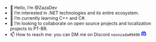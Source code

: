 - 👋 Hello, I’m @ZazaDev
- 👀 I’m interested in .NET technologies and its entire ecosystem.
- 🌱 I’m currently learning C++ and C#.
- 💞️ I’m looking to collaborate on open source projects and localization projects to PT-BR.
- 📫 How to reach me: you can DM me on Discord ```neonzada#9496``` <img src="discord.svg" width="16" height="16">


<!---
ZazaDev/ZazaDev is a ✨ special ✨ repository because its `README.md` (this file) appears on your GitHub profile.
You can click the Preview link to take a look at your changes.
--->
